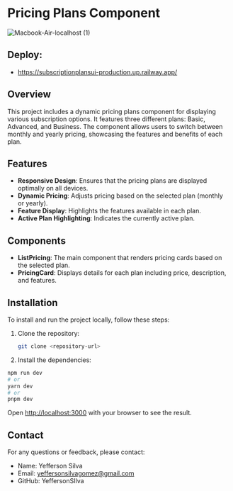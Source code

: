 # Pricing Plans Component
![Macbook-Air-localhost (1)](https://github.com/user-attachments/assets/0dc0d797-7242-465c-94e2-504b5304e4b7)

## Deploy: 
- https://subscriptionplansui-production.up.railway.app/

## Overview

This project includes a dynamic pricing plans component for displaying various subscription options. It features three different plans: Basic, Advanced, and Business. The component allows users to switch between monthly and yearly pricing, showcasing the features and benefits of each plan.

## Features

- **Responsive Design**: Ensures that the pricing plans are displayed optimally on all devices.
- **Dynamic Pricing**: Adjusts pricing based on the selected plan (monthly or yearly).
- **Feature Display**: Highlights the features available in each plan.
- **Active Plan Highlighting**: Indicates the currently active plan.

## Components

- **ListPricing**: The main component that renders pricing cards based on the selected plan.
- **PricingCard**: Displays details for each plan including price, description, and features.

## Installation

To install and run the project locally, follow these steps:

1. Clone the repository:
   ```bash
   git clone <repository-url>

2. Install the dependencies:
```bash
npm run dev
# or
yarn dev
# or
pnpm dev
```

Open [http://localhost:3000](http://localhost:3000) with your browser to see the result.

## Contact
For any questions or feedback, please contact:

- Name: Yefferson Silva
- Email: yeffersonsilvagomez@gmail.com
- GitHub: YeffersonSIlva
